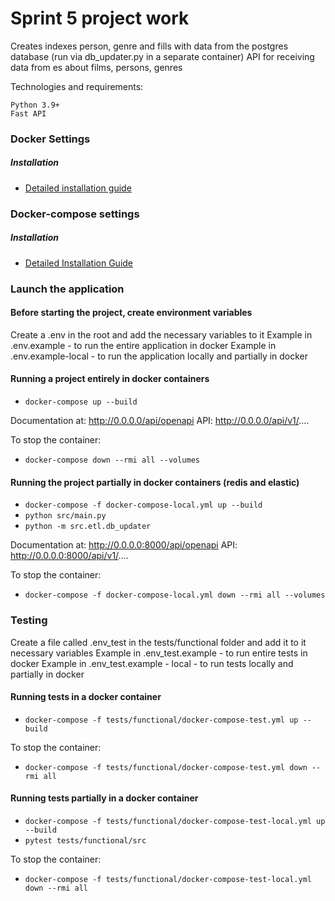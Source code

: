 # Sprint 5 project work

Creates indexes person, genre and fills with data from the postgres database
(run via db_updater.py in a separate container)
API for receiving data from es about films, persons, genres

Technologies and requirements:
```
Python 3.9+
Fast API 
```

### Docker Settings

##### Installation

* [Detailed installation guide](https://docs.docker.com/install/linux/docker-ce/ubuntu/)

### Docker-compose settings

##### Installation

* [Detailed Installation Guide](https://docs.docker.com/compose/install/)

### Launch the application

#### Before starting the project, create environment variables
Create a .env in the root and add the necessary variables to it
Example in .env.example - to run the entire application in docker
Example in .env.example-local - to run the application locally and partially in docker

#### Running a project entirely in docker containers

* `docker-compose up --build`

Documentation at:
http://0.0.0.0/api/openapi
API:
http://0.0.0.0/api/v1/....


To stop the container:
* `docker-compose down --rmi all --volumes`

#### Running the project partially in docker containers (redis and elastic)

* `docker-compose -f docker-compose-local.yml up --build`
* `python src/main.py`
* `python -m src.etl.db_updater`

Documentation at:
http://0.0.0.0:8000/api/openapi
API:
http://0.0.0.0:8000/api/v1/....

To stop the container:
* `docker-compose -f docker-compose-local.yml down --rmi all --volumes`

### Testing

Create a file called .env_test in the tests/functional folder and add it to it
necessary variables
Example in .env_test.example - to run entire tests in docker
Example in .env_test.example - local - to run tests locally and
partially in docker


#### Running tests in a docker container

* `docker-compose -f tests/functional/docker-compose-test.yml up --build`

To stop the container:
* `docker-compose -f tests/functional/docker-compose-test.yml down --rmi all`

#### Running tests partially in a docker container

* `docker-compose -f tests/functional/docker-compose-test-local.yml up --build`
* `pytest tests/functional/src`

To stop the container:
* `docker-compose -f tests/functional/docker-compose-test-local.yml down --rmi all`
